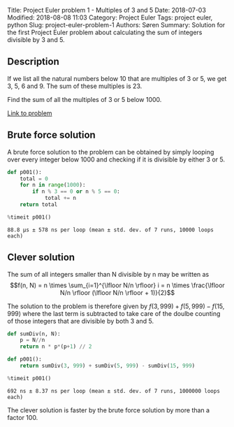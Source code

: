 Title: Project Euler problem 1 - Multiples of 3 and 5
Date: 2018-07-03
Modified: 2018-08-08 11:03
Category: Project Euler
Tags: project euler, python
Slug: project-euler-problem-1
Authors: Søren
Summary: Solution for the first Project Euler problem about calculating the sum of integers divisible by 3 and 5.

## Description

If we list all the natural numbers below 10 that are multiples of 3 or 5, we get 3, 5, 6 and 9. The sum of these multiples is 23.

Find the sum of all the multiples of 3 or 5 below 1000.

[Link to problem](https://projecteuler.net/problem=1)

## Brute force solution
A brute force solution to the problem can be obtained by simply looping over every integer below 1000 and checking if it is divisible by either 3 or 5.


```python
def p001():
    total = 0
    for n in range(1000):
        if n % 3 == 0 or n % 5 == 0:
            total += n
    return total

%timeit p001()
```

    88.8 µs ± 578 ns per loop (mean ± std. dev. of 7 runs, 10000 loops each)


## Clever solution

The sum of all integers smaller than N divisible by n may be written as
$$f(n, N) = n \times \sum_{i=1}^{\lfloor N/n \rfloor} i = n \times \frac{\lfloor N/n \rfloor (\lfloor N/n \rfloor + 1)}{2}$$

The solution to the problem is therefore given by $f(3, 999) + f(5, 999) - f(15, 999)$ where the last term is subtracted to take care of the doulbe counting of those integers that are divisible by both 3 and 5.


```python
def sumDiv(n, N):
    p = N//n
    return n * p*(p+1) // 2

def p001():
    return sumDiv(3, 999) + sumDiv(5, 999) - sumDiv(15, 999)

%timeit p001()
```

    692 ns ± 8.37 ns per loop (mean ± std. dev. of 7 runs, 1000000 loops each)


The clever solution is faster by the brute force solution by more than a factor 100.
